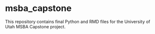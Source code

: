 # msba_capstone

This repository contains final Python and RMD files for the University of Utah MSBA Capstone project.
